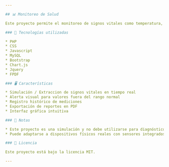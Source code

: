 ```yaml
---

## 📊 Monitoreo de Salud

Este proyecto permite el monitoreo de signos vitales como temperatura, ritmo cardíaco y presión arterial. Utiliza una interfaz gráfica construida con `tkinter` para simular la lectura de datos médicos y generar reportes.

### 🧰 Tecnologías utilizadas

* PHP
* CSS
* Javascript
* MySQL
* Bootstrap
* Chart.js
* Jquery
* FPDF

### 🖥️ Características

* Simulación / Extraccion de signos vitales en tiempo real
* Alerta visual para valores fuera del rango normal
* Registro histórico de mediciones
* Exportación de reportes en PDF
* Interfaz gráfica intuitiva

### 📌 Notas

* Este proyecto es una simulación y no debe utilizarse para diagnóstico médico real.
* Puede adaptarse a dispositivos físicos reales con sensores integrados.

### 📄 Licencia

Este proyecto está bajo la licencia MIT.

---
```


